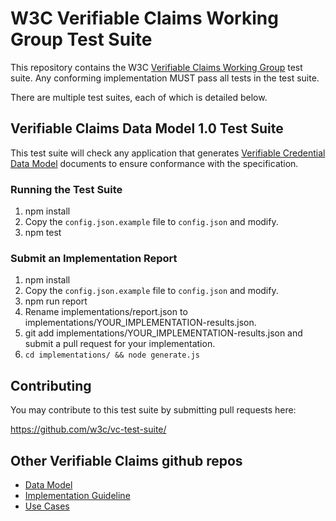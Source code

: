 # W3C Verifiable Claims Working Group Test Suite

This repository contains the W3C
[Verifiable Claims Working Group](https://www.w3.org/2017/vc/WG/) test suite.
Any conforming implementation MUST pass all tests in the test suite.

There are multiple test suites, each of which is detailed below.

## Verifiable Claims Data Model 1.0 Test Suite

This test suite will check any application that generates [Verifiable Credential
Data Model](https://www.w3.org/TR/verifiable-claims-data-model/) documents to
ensure conformance with the specification.

### Running the Test Suite

1. npm install
2. Copy the `config.json.example` file to `config.json` and modify.
3. npm test

### Submit an Implementation Report

1. npm install
2. Copy the `config.json.example` file to `config.json` and modify.
3. npm run report
4. Rename implementations/report.json to
   implementations/YOUR_IMPLEMENTATION-results.json.
5. git add implementations/YOUR_IMPLEMENTATION-results.json and submit a
   pull request for your implementation.
6. `cd implementations/ && node generate.js`

## Contributing

You may contribute to this test suite by submitting pull requests here:

https://github.com/w3c/vc-test-suite/

## Other Verifiable Claims github repos
* [Data Model](https://github.com/w3c/vc-data-model)
* [Implementation Guideline](https://github.com/w3c/vc-imp-guide)
* [Use Cases](https://github.com/w3c/vc-use-cases)
